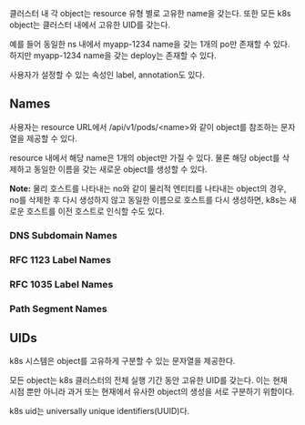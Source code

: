 클러스터 내 각 object는 resource 유형 별로 고유한 name을 갖는다. 또한 모든 k8s object는 클러스터 내에서 고유한 UID를 갖는다.

예를 들어 동일한 ns 내에서 myapp-1234 name을 갖는 1개의 po만 존재할 수 있다. 하지만 myapp-1234 name을 갖는 deploy는 존재할 수 있다.

사용자가 설정할 수 있는 속성인 label, annotation도 있다.

## Names
사용자는 resource URL에서 /api/v1/pods/\<name\>와 같이 object를 참조하는 문자열을 제공할 수 있다.

resource 내에서 해당 name은 1개의 object만 가질 수 있다. 물론 해당 object를 삭제하고 동일한 이름을 갖는 새로운 object를 생성할 수 있다.

**Note:** 물리 호스트를 나타내는 no와 같이 물리적 엔티티를 나타내는 object의 경우, no를 삭제한 후 다시 생성하지 않고 동일한 이름으로 호스트를 다시 생성하면, k8s는 새로운 호스트를 이전 호스트로 인식할 수도 있다.

### DNS Subdomain Names

### RFC 1123 Label Names

### RFC 1035 Label Names

### Path Segment Names

## UIDs
k8s 시스템은 object를 고유하게 구분할 수 있는 문자열을 제공한다.

모든 object는 k8s 클러스터의 전체 실행 기간 동안 고유한 UID를 갖는다. 이는 현재 시점 뿐만 아니라 과거 또는 현재에서 유사한 object의 생성을 서로 구분하기 위함이다.

k8s uid는 universally unique identifiers(UUID)다.